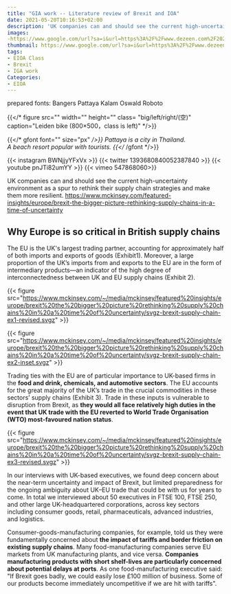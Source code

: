 ```yaml
---
title: "GIA work -- Literature review of Brexit and IOA"
date: 2021-05-20T10:16:53+02:00
description: 'UK companies can and should see the current high-uncertainty environment as a spur to rethink their supply chain strategies and make them more resilient.'
images:
-https://www.google.com/url?sa=i&url=https%3A%2F%2Fwww.dezeen.com%2F2021%2F02%2F08%2Fbrexit-designers-admin-nightmare%2F&psig=AOvVaw1_YL8HuS83ubOz7P-7gyfq&ust=1621586195552000&source=images&cd=vfe&ved=0CAIQjRxqFwoTCODZ27_t1_ACFQAAAAAdAAAAABAD
thumbnail: https://www.google.com/url?sa=i&url=https%3A%2F%2Fwww.dezeen.com%2F2021%2F02%2F08%2Fbrexit-designers-admin-nightmare%2F&psig=AOvVaw1_YL8HuS83ubOz7P-7gyfq&ust=1621586195552000&source=images&cd=vfe&ved=0CAIQjRxqFwoTCODZ27_t1_ACFQAAAAAdAAAAABAD
tags:
- EIOA Class
- Brexit
- IGA work
Categories:
- EIOA
---
```

prepared fonts:
Bangers Pattaya Kalam
Oswald  Roboto

{{</* figure src="" width="" height="" class= "big/left/right/(空)" caption="Leiden bike (800×500，class is left)" */>}}

{{</* gfont font="" size="px" */>}}
Pattaya is a city in Thailand.<br>A beach resort popular with tourists.
{{</* /gfont */>}} <br>

{{< instagram BWNjjyYFxVx >}}
{{< twitter 1393680840052387840 >}}
{{< youtube pnJTi82umYY >}}
{{< vimeo 547868060>}}

UK companies can and should see the current high-uncertainty environment as a spur to rethink their supply chain strategies and make them more resilient.
https://www.mckinsey.com/featured-insights/europe/brexit-the-bigger-picture-rethinking-supply-chains-in-a-time-of-uncertainty

## Why Europe is so critical in British supply chains

The EU is the UK's largest trading partner, accounting for approximately half of both imports and exports of goods (Exhibit1). Moreover, a large proportion of the UK’s imports from and exports to the EU are in the form of intermediary products—an indicator of the high degree of interconnectedness between UK and EU supply chains (Exhibit 2).

{{< figure src="https://www.mckinsey.com/~/media/mckinsey/featured%20insights/europe/brexit%20the%20bigger%20picture%20rethinking%20supply%20chains%20in%20a%20time%20of%20uncertainty/svgz-brexit-supply-chain-ex1-revised.svgz" >}}

{{< figure src="https://www.mckinsey.com/~/media/mckinsey/featured%20insights/europe/brexit%20the%20bigger%20picture%20rethinking%20supply%20chains%20in%20a%20time%20of%20uncertainty/svgz-brexit-supply-chain-ex2-inset.svgz" >}}

Trading ties with the EU are of particular importance to UK-based firms in the **food and drink, chemicals, and automotive sectors**. The EU accounts for the great majority of the UK’s trade in the crucial commodities in these sectors’ supply chains (Exhibit 3). Trade in these inputs is vulnerable to disruption from Brexit, as **they would all face relatively high duties in the event that UK trade with the EU reverted to World Trade Organisation (WTO) most-favoured nation status**.

{{< figure src="https://www.mckinsey.com/~/media/mckinsey/featured%20insights/europe/brexit%20the%20bigger%20picture%20rethinking%20supply%20chains%20in%20a%20time%20of%20uncertainty/svgz-brexit-supply-chain-ex3-revised.svgz" >}}

In our interviews with UK-based executives, we found deep concern about the near-term uncertainty and impact of Brexit, but limited preparedness for the ongoing ambiguity about UK–EU trade that could be with us for years to come. In total we interviewed about 50 executives in FTSE 100, FTSE 250, and other large UK-headquartered corporations, across key sectors including consumer goods, retail, pharmaceuticals, advanced industries, and logistics.

Consumer-goods-manufacturing companies, for example, told us they were fundamentally concerned about **the impact of tariffs and border friction on existing supply chains**. Many food-manufacturing companies serve EU markets from UK manufacturing plants, and vice versa. **Companies manufacturing products with short shelf-lives are particularly concerned about potential delays at ports**. As one food-manufacturing executive said: "If Brexit goes badly, we could easily lose £100 million of business. Some of our products become immediately uncompetitive if we are hit with tariffs".

